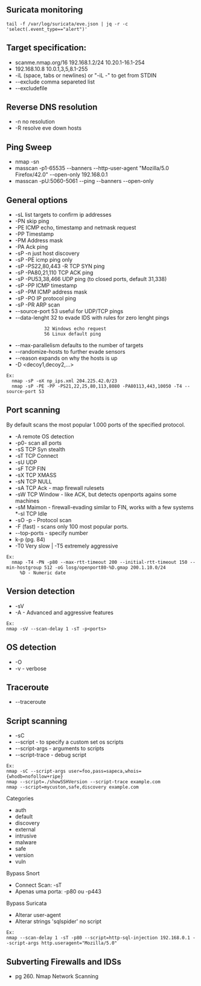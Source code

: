 ##  Suricata monitoring
`tail -f /var/log/suricata/eve.json | jq -r -c 'select(.event_type=="alert")'`

## Target specification:
* scanme.nmap.org/16 192.168.1.2/24 10.20.1-16.1-254
* 192.168.10.8 10.0.1,3,5,8.1-255
* -iL <file> (space, tabs or newlines) or "-iL -" to get from STDIN
* --exclude comma separeted list
*  --excludefile <file>

## Reverse DNS resolution
* -n no resolution
* -R resolve eve down hosts


## Ping Sweep

* nmap -sn <target>
* masscan -p1-65535 --banners --http-user-agent "Mozilla/5.0 Firefox/42.0" --open-only 192.168.0.1
* masscan -pU:5060-5061 --ping --banners --open-only

## General options
* -sL list targets to confirm ip addresses
* -PN skip ping
* -PE ICMP echo, timestamp and netmask request
* -PP Timestamp
* -PM Address mask
* -PA Ack ping
* -sP -n just host discovery
* -sP -PE icmp ping only
* -sP -PS22,80,443 -R TCP SYN ping
* -sP -PA80,21,110 TCP ACK ping
* -sP -PU53,38,466 UDP ping (to closed ports, default 31,338)
* -sP -PP ICMP timestamp
* -sP -PM ICMP address mask
* -sP -PO IP protocol ping
* -sP -PR ARP scan
* --source-port 53 useful for UDP/TCP pings
* --data-lenght 32 to evade IDS with rules for zero lenght pings
```
              32 Windows echo request
              56 Linux default ping
```
* --max-parallelism defaults to the number of targets
* --randomize-hosts to further evade sensors
* --reason expands on why the hosts is up
* -D <decoy1,decoy2,...>
```
Ex:
  nmap -sP -oX np_ips.xml 204.225.42.0/23
  nmap -sP -PE -PP -PS21,22,25,80,113,8080 -PA80113,443,10050 -T4 --source-port 53
```

## Port scanning
By default scans the most popular 1.000 ports of the specified protocol.

* -A remote OS detection
* -p0- scan all ports
* -sS TCP Syn stealth
* -sT TCP Connect
* -sU UDP
* -sF TCP FIN
* -sX TCP XMASS
* -sN TCP NULL
* -sA TCP Ack - map firewall rulesets
* -sW TCP Window - like ACK, but detects openports agains some machines
* -sM Maimon - firewall-evading similar to FIN, works with a few systems
*-sI TCP Idle
* -sO -p <protocol> - Protocol scan
* -F (fast) - scans only 100 most popular ports.
* --top-ports <num> - specify number
* k-p <list of ports> (pg. 84)
* -T0 Very slow | -T5 extremely aggressive
  
```
Ex: 
  nmap -T4 -PN -p80 --max-rtt-timeout 200 --initial-rtt-timeout 150 --min-hostgroup 512 -oG losg/openport80-%D.gmap 200.1.10.0/24
     %D - Numeric date

  ```
## Version detection
* -sV
* -A - Advanced and aggressive features

```  
Ex:
nmap -sV --scan-delay 1 -sT -p<ports>
```

## OS detection
* -O
* -v - verbose

## Traceroute
* --traceroute
  
## Script scanning
* -sC
* --script - to specify a custom set os scripts
* --script-args - arguments to scripts
* --script-trace - debug script

```
Ex:
nmap -sC --script-args user=foo,pass=sapeca,whois={whodb=nofollow+ripe}
nmap --script=./showSSHVersion --script-trace example.com
nmap --script=mycuston,safe,discovery example.com
```
  
Categories
* auth
* default
* discovery
* external
* intrusive
* malware
* safe
* version
* vuln
  
Bypass Snort
* Connect Scan: -sT
* Apenas uma porta: -p80 ou -p443
  
Bypass Suricata
* Alterar user-agent
* Alterar strings 'sqlspider' no script
  
```
Ex:
nmap --scan-delay 1 -sT -p80 --script=http-sql-injection 192.168.0.1 --script-args http.useragent="Mozilla/5.0"
```
  
## Subverting Firewalls and IDSs
* pg 260. Nmap Network Scanning
